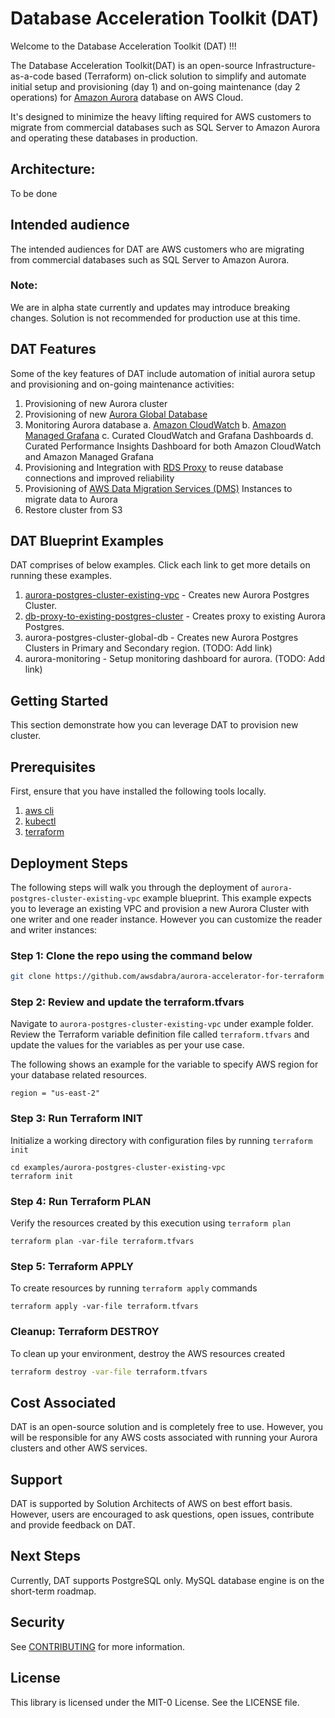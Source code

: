 # Database Acceleration Toolkit (DAT) 
Welcome to the Database Acceleration Toolkit (DAT) !!! 

The Database Acceleration Toolkit(DAT) is an open-source Infrastructure-as-a-code based (Terraform) on-click solution to simplify and automate initial setup and provisioning (day 1) and on-going maintenance (day 2 operations) for [Amazon Aurora](https://aws.amazon.com/rds/aurora/) database on AWS Cloud. 

It's designed to minimize the heavy lifting required for AWS customers to migrate from commercial databases such as SQL Server to Amazon Aurora and operating these databases in production.

## Architecture: 

To be done 

## Intended audience

The intended audiences for DAT are AWS customers who are migrating from commercial databases such as SQL Server to Amazon Aurora.

### Note: 
We are in alpha state currently and updates may introduce breaking changes. Solution is not recommended for production use at this time.

## DAT Features

Some of the key features of DAT include automation of initial aurora setup and provisioning and on-going maintenance activities:
   1. Provisioning of new Aurora cluster
   2. Provisioning of new [Aurora Global Database](https://aws.amazon.com/rds/aurora/global-database/)
   3. Monitoring Aurora database 
   	a. [Amazon CloudWatch](https://aws.amazon.com/cloudwatch/)
   	b. [Amazon Managed Grafana](https://aws.amazon.com/grafana/)
	c. Curated CloudWatch and Grafana Dashboards
	d. Curated Performance Insights Dashboard for both Amazon CloudWatch and Amazon Managed Grafana
   4. Provisioning and Integration with [RDS Proxy](https://aws.amazon.com/rds/proxy/) to reuse database connections and improved reliability
   5. Provisioning of [AWS Data Migration Services (DMS)](https://aws.amazon.com/dms/) Instances to migrate data to Aurora
   6. Restore cluster from S3

## DAT Blueprint Examples

DAT comprises of below examples. Click each link to get more details on running these examples.
1. [aurora-postgres-cluster-existing-vpc](https://github.com/aws-samples/aws-database-acceleration-toolkit/tree/main/examples/aurora-postgres-cluster-existing-vpc) - Creates new Aurora Postgres Cluster. 
2. [db-proxy-to-existing-postgres-cluster](https://github.com/aws-samples/aws-database-acceleration-toolkit/tree/main/examples/db-proxy-to-existing-postgres-cluster) - Creates proxy to existing Aurora Postgres. 
3. aurora-postgres-cluster-global-db - Creates new Aurora Postgres Clusters in Primary and Secondary region. (TODO: Add link)
4. aurora-monitoring - Setup monitoring dashboard for aurora. (TODO: Add link)

## Getting Started

This section demonstrate how you can leverage DAT to provision new cluster.

## Prerequisites

First, ensure that you have installed the following tools locally.

1. [aws cli](https://docs.aws.amazon.com/cli/latest/userguide/install-cliv2.html)
2. [kubectl](https://kubernetes.io/docs/tasks/tools/)
3. [terraform](https://learn.hashicorp.com/tutorials/terraform/install-cli)

## Deployment Steps

The following steps will walk you through the deployment of `aurora-postgres-cluster-existing-vpc` example blueprint. This example expects you to leverage an existing VPC and provision a new Aurora Cluster with one writer and one reader instance. However you can customize the reader and writer instances:

### Step 1: Clone the repo using the command below

```sh
git clone https://github.com/awsdabra/aurora-accelerator-for-terraform
```

### Step 2: Review and update the terraform.tfvars
Navigate to `aurora-postgres-cluster-existing-vpc` under example folder. Review the Terraform variable definition file called `terraform.tfvars` and update the values for the variables as per your use case. 

The following shows an example for the variable to specify AWS region for your database related resources.
```shell script
region = "us-east-2"
```

### Step 3: Run Terraform INIT
Initialize a working directory with configuration files by running `terraform init` 


```shell script
cd examples/aurora-postgres-cluster-existing-vpc
terraform init
```

### Step 4: Run Terraform PLAN
Verify the resources created by this execution using `terraform plan`

```shell script
terraform plan -var-file terraform.tfvars
```

### Step 5: Terraform APPLY
To create resources by running `terraform apply` commands

```shell script
terraform apply -var-file terraform.tfvars
```

### Cleanup: Terraform DESTROY

To clean up your environment, destroy the AWS resources created 

```sh
terraform destroy -var-file terraform.tfvars
```

## Cost Associated

DAT is an open-source solution and is completely free to use. However, you will be responsible for any AWS costs associated with running your Aurora clusters and other AWS services.

## Support 

DAT is supported by Solution Architects of AWS on best effort basis. However, users are encouraged to ask questions, open issues, contribute and provide feedback on DAT.


## Next Steps

Currently, DAT supports PostgreSQL only. MySQL database engine is on the short-term roadmap. 

## Security

See [CONTRIBUTING](CONTRIBUTING.md#security-issue-notifications) for more information.

## License

This library is licensed under the MIT-0 License. See the LICENSE file.
